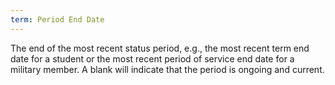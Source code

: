 ```yaml
---
term: Period End Date
---
```


The end of the most recent status period, e.g., the most recent term end date for a student
or the most recent period of service end date for a military member. A blank will indicate that the period is ongoing and current.

